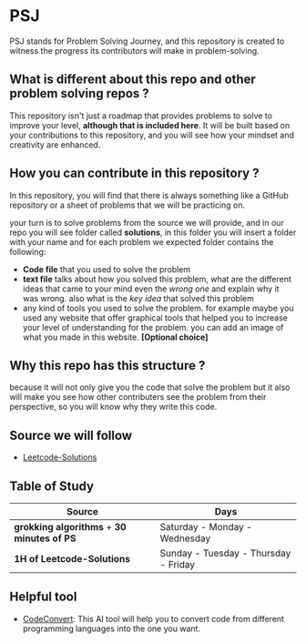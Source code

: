 
# PSJ

PSJ stands for Problem Solving Journey, and this repository is created to witness the progress its contributors will make in problem-solving.
 
 
## What is different about this repo and other problem solving repos ?


This repository isn't just a roadmap that provides problems to solve to improve your level, **although that is included here**. It will be built based on your contributions to this repository, and you will see how your mindset and creativity are enhanced.

## How you can contribute in this repository ?


In this repository, you will find that there is always something like a GitHub repository or a sheet of problems that we will be practicing on.

your turn is to solve problems from the source we will provide, and in our repo you will see folder called **solutions**, in this folder you will insert a folder with your name and for each problem we expected folder contains the following:

- **Code file** that you used to solve the problem
- **text file** talks about how you solved this problem, what are the different ideas that came to your mind even the _wrong one_ and explain why it was wrong. also what is the _key idea_ that solved this problem
- any kind of tools you used to solve the problem. for example maybe you used any website that offer graphical tools that helped you to increase your level of understanding for the problem. you can add an image of what you made in this website. **[Optional choice]** 

## Why this repo has this structure ?

because it will not only give you the code that solve the problem but it also will make you see how other contributers see the problem from their perspective, so you will know why they write this code.


## Source we will follow

 - [Leetcode-Solutions](https://github.com/nermeenwageh10/Leetcode-Solutions)


## Table of Study

| Source             | Days                       |
| ----------------- | --------------------------|
| **grokking algorithms** + **30 minutes of PS** | Saturday - Monday - Wednesday |
| **1H of Leetcode-Solutions** | Sunday - Tuesday - Thursday - Friday|

## Helpful tool

 - [CodeConvert](https://www.codeconvert.ai/free-converter): This AI tool will help you to convert code from different programming languages into the one you want.


